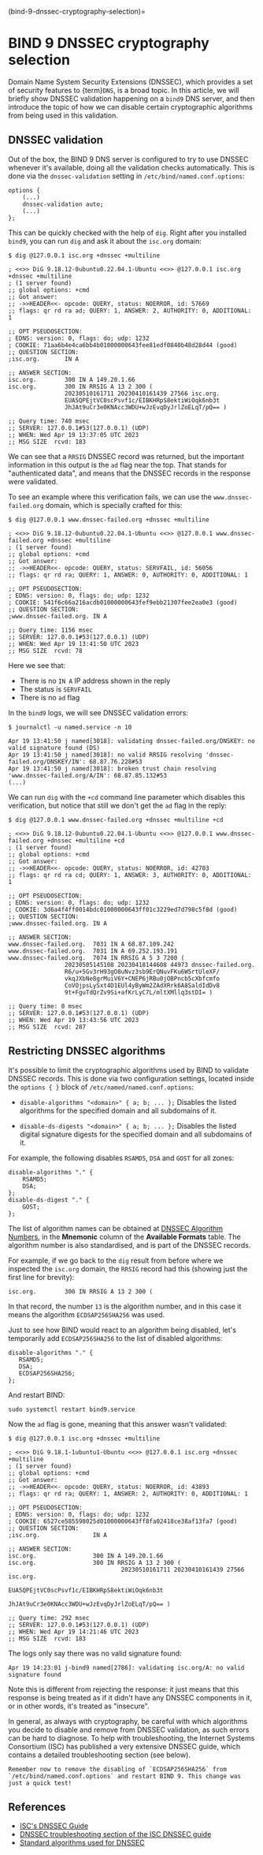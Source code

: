 (bind-9-dnssec-cryptography-selection)=
# BIND 9 DNSSEC cryptography selection
Domain Name System Security Extensions (DNSSEC), which provides a set of security features to {term}`DNS`, is a broad topic. In this article, we will briefly show DNSSEC validation happening on a `bind9` DNS server, and then introduce the topic of how we can disable certain cryptographic algorithms from being used in this validation.

## DNSSEC validation

Out of the box, the BIND 9 DNS server is configured to try to use DNSSEC whenever it's available, doing all the validation checks automatically. This is done via the `dnssec-validation` setting in `/etc/bind/named.conf.options`:

```text
options {
    (...)
    dnssec-validation auto;
    (...)
};
```

This can be quickly checked with the help of `dig`. Right after you installed `bind9`, you can run `dig` and ask it about the `isc.org` domain:

```text
$ dig @127.0.0.1 isc.org +dnssec +multiline

; <<>> DiG 9.18.12-0ubuntu0.22.04.1-Ubuntu <<>> @127.0.0.1 isc.org +dnssec +multiline
; (1 server found)
;; global options: +cmd
;; Got answer:
;; ->>HEADER<<- opcode: QUERY, status: NOERROR, id: 57669
;; flags: qr rd ra ad; QUERY: 1, ANSWER: 2, AUTHORITY: 0, ADDITIONAL: 1

;; OPT PSEUDOSECTION:
; EDNS: version: 0, flags: do; udp: 1232
; COOKIE: 71aa6b4e4ca6bb4b01000000643fee81edf0840b48d28d44 (good)
;; QUESTION SECTION:
;isc.org.		IN A

;; ANSWER SECTION:
isc.org.		300 IN A 149.20.1.66
isc.org.		300 IN RRSIG A 13 2 300 (
				20230510161711 20230410161439 27566 isc.org.
				EUA5QPEjtVC0scPsvf1c/EIBKHRpS8ektiWiOqk6nb3t
				JhJAt9uCr3e0KNAcc3WDU+wJzEvqDyJrlZoELqT/pQ== )

;; Query time: 740 msec
;; SERVER: 127.0.0.1#53(127.0.0.1) (UDP)
;; WHEN: Wed Apr 19 13:37:05 UTC 2023
;; MSG SIZE  rcvd: 183
```

We can see that a `RRSIG` DNSSEC record was returned, but the important information in this output is the `ad` flag near the top. That stands for "authenticated data", and means that the DNSSEC records in the response were validated.

To see an example where this verification fails, we can use the `www.dnssec-failed.org` domain, which is specially crafted for this:

```text
$ dig @127.0.0.1 www.dnssec-failed.org +dnssec +multiline

; <<>> DiG 9.18.12-0ubuntu0.22.04.1-Ubuntu <<>> @127.0.0.1 www.dnssec-failed.org +dnssec +multiline
; (1 server found)
;; global options: +cmd
;; Got answer:
;; ->>HEADER<<- opcode: QUERY, status: SERVFAIL, id: 56056
;; flags: qr rd ra; QUERY: 1, ANSWER: 0, AUTHORITY: 0, ADDITIONAL: 1

;; OPT PSEUDOSECTION:
; EDNS: version: 0, flags: do; udp: 1232
; COOKIE: 541f6c66a216acdb01000000643fef9ebb21307fee2ea0e3 (good)
;; QUESTION SECTION:
;www.dnssec-failed.org.	IN A

;; Query time: 1156 msec
;; SERVER: 127.0.0.1#53(127.0.0.1) (UDP)
;; WHEN: Wed Apr 19 13:41:50 UTC 2023
;; MSG SIZE  rcvd: 78
```

Here we see that:

* There is no `IN A` IP address shown in the reply
* The status is `SERVFAIL`
* There is no `ad` flag

In the `bind9` logs, we will see DNSSEC validation errors:

```text
$ journalctl -u named.service -n 10

Apr 19 13:41:50 j named[3018]: validating dnssec-failed.org/DNSKEY: no valid signature found (DS)
Apr 19 13:41:50 j named[3018]: no valid RRSIG resolving 'dnssec-failed.org/DNSKEY/IN': 68.87.76.228#53
Apr 19 13:41:50 j named[3018]: broken trust chain resolving 'www.dnssec-failed.org/A/IN': 68.87.85.132#53
(...)
```

We can run `dig` with the `+cd` command line parameter which disables this verification, but notice that still we don't get the `ad` flag in the reply:

```text
$ dig @127.0.0.1 www.dnssec-failed.org +dnssec +multiline +cd

; <<>> DiG 9.18.12-0ubuntu0.22.04.1-Ubuntu <<>> @127.0.0.1 www.dnssec-failed.org +dnssec +multiline +cd
; (1 server found)
;; global options: +cmd
;; Got answer:
;; ->>HEADER<<- opcode: QUERY, status: NOERROR, id: 42703
;; flags: qr rd ra cd; QUERY: 1, ANSWER: 3, AUTHORITY: 0, ADDITIONAL: 1

;; OPT PSEUDOSECTION:
; EDNS: version: 0, flags: do; udp: 1232
; COOKIE: 3d6a4f4ff0014bdc01000000643ff01c3229ed7d798c5f8d (good)
;; QUESTION SECTION:
;www.dnssec-failed.org.	IN A

;; ANSWER SECTION:
www.dnssec-failed.org.	7031 IN	A 68.87.109.242
www.dnssec-failed.org.	7031 IN	A 69.252.193.191
www.dnssec-failed.org.	7074 IN	RRSIG A 5 3 7200 (
				20230505145108 20230418144608 44973 dnssec-failed.org.
				R6/u+5Gv3rH93gO8uNvz3sb9ErQNuvFKu6W5rtUleXF/
				vkqJXbNe8grMuiV6Y+CNEP6jRBu0jOBPncb5cXbfcmfo
				CoVOjpsLySxt4D1EUl4yByWm2ZAdXRrk6A8SaldIdDv8
				9t+FguTdQrZv9Si+afKrLyC7L/mltXMllq3stDI= )

;; Query time: 0 msec
;; SERVER: 127.0.0.1#53(127.0.0.1) (UDP)
;; WHEN: Wed Apr 19 13:43:56 UTC 2023
;; MSG SIZE  rcvd: 287
```

## Restricting DNSSEC algorithms

It's possible to limit the cryptographic algorithms used by BIND to validate DNSSEC records. This is done via two configuration settings, located inside the `options { }` block of `/etc/named/named.conf.options`:

* `disable-algorithms "<domain>" { a; b; ... };`
   Disables the listed algorithms for the specified domain and all subdomains of it.

* `disable-ds-digests "<domain>" { a; b; ... };`
   Disables the listed digital signature digests for the specified domain and all subdomains of it.

For example, the following disables `RSAMD5`, `DSA` and `GOST` for all zones:

```text
disable-algorithms "." {
    RSAMD5;
    DSA;
};
disable-ds-digest "." {
    GOST;
};
```

The list of algorithm names can be obtained at [DNSSEC Algorithm Numbers](https://www.iana.org/assignments/dns-sec-alg-numbers/dns-sec-alg-numbers.xhtml), in the **Mnemonic** column of the **Available Formats** table. The algorithm number is also standardised, and is part of the DNSSEC records.

For example, if we go back to the `dig` result from before where we inspected the `isc.org` domain, the `RRSIG` record had this (showing just the first line for brevity):

```text
isc.org.        300 IN RRSIG A 13 2 300 (
```

In that record, the number `13` is the algorithm number, and in this case it means the algorithm `ECDSAP256SHA256` was used.

Just to see how BIND would react to an algorithm being disabled, let's temporarily add `ECDSAP256SHA256` to the list of disabled algorithms:

```text
disable-algorithms "." {
   RSAMD5;
   DSA;
   ECDSAP256SHA256;
};
```

And restart BIND:

```text
sudo systemctl restart bind9.service
```

Now the `ad` flag is gone, meaning that this answer wasn't validated:

```text
$ dig @127.0.0.1 isc.org +dnssec +multiline

; <<>> DiG 9.18.1-1ubuntu1-Ubuntu <<>> @127.0.0.1 isc.org +dnssec +multiline
; (1 server found)
;; global options: +cmd
;; Got answer:
;; ->>HEADER<<- opcode: QUERY, status: NOERROR, id: 43893
;; flags: qr rd ra; QUERY: 1, ANSWER: 2, AUTHORITY: 0, ADDITIONAL: 1

;; OPT PSEUDOSECTION:
; EDNS: version: 0, flags: do; udp: 1232
; COOKIE: 6527ce585598025d01000000643ff8fa02418ce38af13fa7 (good)
;; QUESTION SECTION:
;isc.org.               IN A

;; ANSWER SECTION:
isc.org.                300 IN A 149.20.1.66
isc.org.                300 IN RRSIG A 13 2 300 (
                                20230510161711 20230410161439 27566 isc.org.
                                EUA5QPEjtVC0scPsvf1c/EIBKHRpS8ektiWiOqk6nb3t
                                JhJAt9uCr3e0KNAcc3WDU+wJzEvqDyJrlZoELqT/pQ== )

;; Query time: 292 msec
;; SERVER: 127.0.0.1#53(127.0.0.1) (UDP)
;; WHEN: Wed Apr 19 14:21:46 UTC 2023
;; MSG SIZE  rcvd: 183
```

The logs only say there was no valid signature found:

```text
Apr 19 14:23:01 j-bind9 named[2786]: validating isc.org/A: no valid signature found
```

Note this is different from rejecting the response: it just means that this response is being treated as if it didn't have any DNSSEC components in it, or in other words, it's treated as "insecure".

In general, as always with cryptography, be careful with which algorithms you decide to disable and remove from DNSSEC validation, as such errors can be hard to diagnose. To help with troubleshooting, the Internet Systems Consortium (ISC) has published a very extensive DNSSEC guide, which contains a detailed troubleshooting section (see below).

```{note}
Remember now to remove the disabling of `ECDSAP256SHA256` from `/etc/bind/named.conf.options` and restart BIND 9. This change was just a quick test!
```

## References

* [ISC's DNSSEC Guide](https://bind9.readthedocs.io/en/v9.18.14/dnssec-guide.html)
* [DNSSEC troubleshooting section of the ISC DNSSEC guide](https://bind9.readthedocs.io/en/v9.18.14/dnssec-guide.html#basic-dnssec-troubleshooting)
* [Standard algorithms used for DNSSEC](https://www.iana.org/assignments/dns-sec-alg-numbers/dns-sec-alg-numbers.xhtml)
